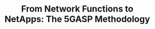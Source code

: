 ---
paper_type: Journal
title: "From Network Functions to NetApps: The 5GASP Methodology"
authors: Jorge Gallego-Madrid, Ramon Sanchez-Iborra, Antonio Skarmeta
journal_title: Computers, Materials & Continua
doi: 10.32604/cmc.2022.021754 
repository_link: "Not Yet Available"
relevance: "As the 5G ecosystem continues its consolidation, the testing and validation of the innovations achieved by integrators and verticals service providers is of preponderant importance. In this line, 5GASP is a European H2020-funded project that aims at easing the idea-to-market process through the creation of an European testbed that is fully automated and self-service, in order to foster rapid development and testing of new and innovative 5G Network Applications (NetApps). The main objective of this paper is to present the 5GASP's unified methodology to design, develop and onboard NetApps within the scope of different vertical services, letting them use specific 5G facilities. Besides, we examine the whole 5GASP process in a tutorial fashion by adopting a specific use case focusing on the integration of a virtual On-Board Unit (vOBU) service that permits offloading processing from the attached vehicle and serving data-access requests. As demonstrated, the presented workflow permits the agile, rigorous, and safe development, testing and certification of NetApps, which will enable valuable in-network services for 5G and beyond infrastructures."
---